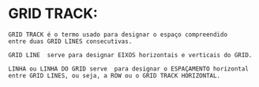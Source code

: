 # GRID TRACK:

    GRID TRACK é o termo usado para designar o espaço compreendido
    entre duas GRID LINES consecutivas.

    GRID LINE  serve para designar EIXOS horizontais e verticais do GRID.

    LINHA ou LINHA DO GRID serve  para designar o ESPAÇAMENTO horizontal
    entre GRID LINES, ou seja, a ROW ou o GRID TRACK HORIZONTAL.